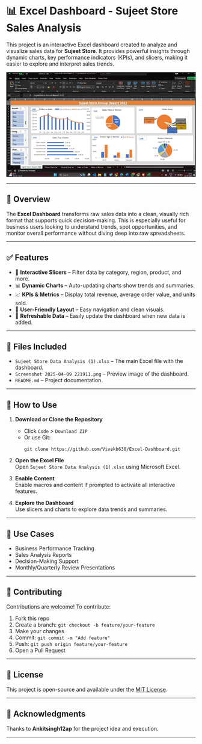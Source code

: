 
# 📊 Excel Dashboard - Sujeet Store Sales Analysis

This project is an interactive Excel dashboard created to analyze and visualize sales data for **Sujeet Store**. It provides powerful insights through dynamic charts, key performance indicators (KPIs), and slicers, making it easier to explore and interpret sales trends.

![Dashboard Screenshot](675ba0f6-3a28-4194-83dd-191e7b26f8b1.jpg)



---

## 🧾 Overview

The **Excel Dashboard** transforms raw sales data into a clean, visually rich format that supports quick decision-making. This is especially useful for business users looking to understand trends, spot opportunities, and monitor overall performance without diving deep into raw spreadsheets.

---

## ✅ Features

- 📌 **Interactive Slicers** – Filter data by category, region, product, and more.
- 📊 **Dynamic Charts** – Auto-updating charts show trends and summaries.
- 📈 **KPIs & Metrics** – Display total revenue, average order value, and units sold.
- 🧩 **User-Friendly Layout** – Easy navigation and clean visuals.
- 🔄 **Refreshable Data** – Easily update the dashboard when new data is added.

---

## 📁 Files Included

- `Sujeet Store Data Analysis (1).xlsx` – The main Excel file with the dashboard.
- `Screenshot 2025-04-09 221911.png` – Preview image of the dashboard.
- `README.md` – Project documentation.

---

## 🚀 How to Use

1. **Download or Clone the Repository**  
   - Click `Code` > `Download ZIP`  
   - Or use Git:  
     ```
     git clone https://github.com/Vivekb638/Excel-Dashboard.git
     ```

2. **Open the Excel File**  
   Open `Sujeet Store Data Analysis (1).xlsx` using Microsoft Excel.

3. **Enable Content**  
   Enable macros and content if prompted to activate all interactive features.

4. **Explore the Dashboard**  
   Use slicers and charts to explore data trends and summaries.

---

## 📌 Use Cases

- Business Performance Tracking
- Sales Analysis Reports
- Decision-Making Support
- Monthly/Quarterly Review Presentations

---

## 🤝 Contributing

Contributions are welcome! To contribute:

1. Fork this repo
2. Create a branch: `git checkout -b feature/your-feature`
3. Make your changes
4. Commit: `git commit -m "Add feature"`
5. Push: `git push origin feature/your-feature`
6. Open a Pull Request

---

## 📄 License

This project is open-source and available under the [MIT License](LICENSE).

---

## 🙌 Acknowledgments

Thanks to **Ankitsingh12ap** for the project idea and execution.

---

